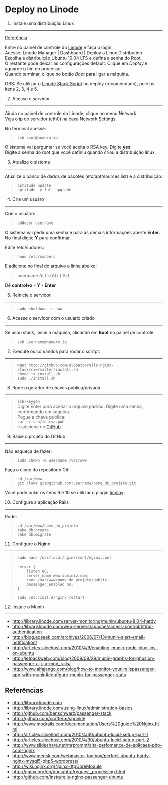 Deploy no Linode
================

1. Instale uma distribuição Linux
---------------------------------
[Referência](http://library.linode.com/linode-manager/deploying-a-linux-distribution)

Entre no painel de controle do [Linode](www.linode.com) e faça o login.  
Acesse: Linode Manager | Dashboard | Deploy a Linux Distribution  
Escolha a distribuição Ubuntu 10.04 LTS e defina a senha do Root.  
O restante pode deixar as configurações default. Clique em *Deploy* e aguarde o fim do processo.  
Quando terminar, clique no botão *Boot* para ligar a máquina.

OBS: Se utilizar o [Linode Stack Script](http://github.com/alobato/rails-nginx-stack/raw/master/linode-stack-script.sh) no deploy (recomendado), pule os itens 2, 3, 4 e 5.


2. Acesse o servidor
--------------------
Ainda no painel de controle do Linode, clique no menu Network.  
Veja o ip do servidor (eth0) na caxa Network Settings.

No terminal acesse:
>`ssh root@numero.ip`

O sistema vai perguntar se você aceita o RSA key. Digite **yes**.  
Digite a senha do root que você definiu quando criou a distribuição linux.


3. Atualize o sistema
----------------------------------
Atualize o banco de dados de pacotes (etc/apt/sources.list) e a distribuição:

>`aptitude update`  
>`aptitude -y full-upgrade`


4. Crie um usuáro
------------------
Crie o usuário:  
>`adduser username`

O sistema vai pedir uma senha e para as demais informações aperte **Enter**.
No final digite **Y** para confirmar.

Edite /etc/sudores:  
>`nano /etc/sudoers`

E adicione no final do arquivo a linha abaixo:
>username ALL=(ALL) ALL

Dê **control+x** - **Y** - **Enter**


5. Reinicie o servidor
----------------------
>`sudo shutdown -r now`


6. Acesse o servidor com o usuário criado
------------------------------------------
Se usou stack, inicie a máquina, clicando em **Boot** no painel de controle.
>`ssh username@numero.ip`


7. Execute os comandos para rodar o scritpt:
-------------------
>`wget http://github.com/alobato/rails-nginx-stack/raw/master/install.sh`  
>`chmod +x install.sh`  
>`sudo ./install.sh`


8. Rode o gerador de chaves pública/privada
-------------------------------------------
>`ssh-keygen`  
Digite Enter para aceitar o arquivo padrão. Digite uma senha, confirmando em seguida.  
Pegue a chave publica:  
>`cat ~/.ssh/id_rsa.pub`  
e adicione no [GitHub](https://github.com/account#ssh_bucket)  


9. Baixe o projeto do GitHub
----------------------------
Não esqueça de fazer:   
>`sudo chown -R username /var/www`

Faça o clone do repositório Git:  
>`cd /var/www`  
>`git clone git@github.com:username/nome_do_projeto.git`

Você pode pular os itens 9 e 10 se utilizar o plugin [Imploy](http://github.com/dcrec1/inploy):   


10. Configure a aplicação Rails
--------------------------------
Rode:  
>`cd /var/www/nome_do_projeto`  
>`rake db:create`  
>`rake db:migrate`  


11. Configure o Nginx
---------------------
>`sudo nano /usr/local/nginx/conf/nginx.conf`  

>     server {
>         listen 80;
>         server_name www.dominio.com;
>         root /var/www/nome_do_projeto/public;
>         passenger_enabled on;
>     }


>`sudo /etc/init.d/nginx restart`


12. Instale o Munin
-------------------
* http://library.linode.com/server-monitoring/munin/ubuntu-8.04-hardy
* http://library.linode.com/web-servers/apache/access-control/httpd-authentication
* http://blog.edseek.com/archives/2006/07/13/munin-alert-email-notification/
* http://articles.slicehost.com/2010/4/9/enabling-munin-node-plug-ins-on-ubuntu
* http://jetpackweb.com/blog/2009/09/29/munin-graphs-for-phusion-passenger-a-k-a-mod_rails/
* http://www.alfajango.com/blog/how-to-monitor-your-railspassenger-app-with-munin#configure-munin-for-passenger-stats


Referências
------------
* http://library.linode.com
* http://library.linode.com/using-linux/administration-basics
* http://github.com/benschwarz/passenger-stack
* http://github.com/crafterm/sprinkle
* http://www.modrails.com/documentation/Users%20guide%20Nginx.html
* http://articles.slicehost.com/2010/4/30/ubuntu-lucid-setup-part-1
* http://articles.slicehost.com/2010/4/30/ubuntu-lucid-setup-part-2
* http://www.slideshare.net/mrprompt/alta-perfomance-de-aplicaes-php-com-nginx
* http://www.mensk.com/webmaster-toolbox/perfect-ubuntu-hardy-nginx-mysql5-php5-wordpress/
* http://wiki.nginx.org/NginxHttpCoreModule
* http://nginx.org/en/docs/http/request_processing.html
* http://github.com/jnstq/rails-nginx-passenger-ubuntu